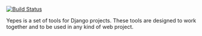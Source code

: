 [ ![Build Status](https://api.shippable.com/projects/546c9ba6d46935d5fbbe034d/badge?branchName=master) ](https://app.shippable.com/projects/546c9ba6d46935d5fbbe034d/builds/latest)

Yepes is a set of tools for Django projects. These tools are designed to work together and to be used in any kind of web project.
